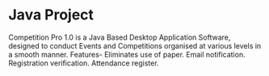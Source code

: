 # Java Project
Competition Pro 1.0 is a Java Based Desktop Application Software, designed to conduct Events
and Competitions organised at various levels in a smooth manner.
Features-
Eliminates use of paper.
Email notification.
Registration verification.
Attendance register.
